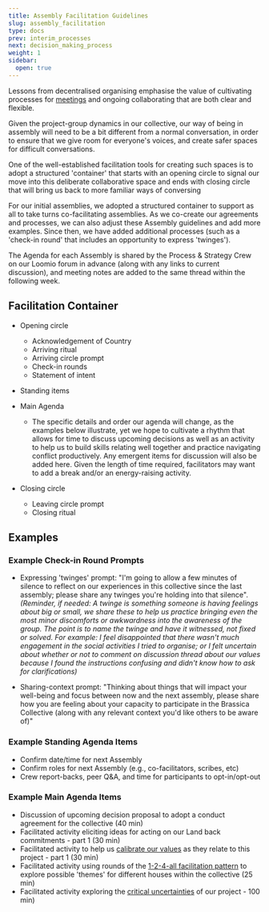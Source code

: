 ```yaml
---
title: Assembly Facilitation Guidelines
slug: assembly_facilitation
type: docs
prev: interim_processes
next: decision_making_process
weight: 1
sidebar:
  open: true
---
```


Lessons from decentralised organising emphasise the value of cultivating processes for [meetings](https://commonslibrary.org/better-activist-meetings/) and ongoing collaborating that are both clear and flexible. 

Given the project-group dynamics in our collective, our way of being in assembly will need to be a bit different from a normal conversation, in order to ensure that we give room for everyone's voices, and create safer spaces for difficult conversations. 

One of the well-established facilitation tools for creating such spaces is to adopt a structured 'container' that starts with an opening circle to signal our move into this deliberate collaborative space and ends with closing circle that will bring us back to more familiar ways of conversing

For our initial assemblies, we adopted a structured container to support as all to take turns co-facilitating assemblies. As we co-create our agreements and processes, we can also adjust these Assembly guidelines and add more examples. Since then, we have added additional processes (such as a 'check-in round' that includes an opportunity to express 'twinges').

The Agenda for each Assembly is shared by the Process & Strategy Crew on our Loomio forum in advance (along with any links to current discussion), and meeting notes are added to the same thread within the following week. 

## Facilitation Container

* Opening circle 
	* Acknowledgement of Country  
	* Arriving ritual
	* Arriving circle prompt
	* Check-in rounds
	* Statement of intent

* Standing items

* Main Agenda  
	* The specific details and order our agenda will change, as the examples below illustrate, yet we hope to cultivate a rhythm that allows for time to discuss upcoming decisions as well as an activity to help us to build skills relating well together and practice navigating conflict productively. Any emergent items for discussion will also be added here. Given the length of time required, facilitators may want to add a break and/or an energy-raising activity.

* Closing circle
	* Leaving circle prompt
	* Closing ritual

## Examples 

### Example Check-in Round Prompts
 * Expressing 'twinges' prompt: "I'm going to allow a few minutes of silence to reflect on our experiences in this collective since the last assembly; please share any twinges you're holding into that silence". *(Reminder, if needed:  A twinge is something someone is having feelings about big or small, we share these to help us  practice bringing even the most minor discomforts or awkwardness into the awareness of the group. The point is to name the twinge and have it witnessed, not fixed or solved. For example:  I feel disappointed that there wasn't much engagement in the social activities I tried to organise; or I felt uncertain about whether or not to comment on discussion thread about our values because I found the instructions confusing and didn't know how to ask for clarifications)*

 * Sharing-context prompt: "Thinking about things that will impact your well-being and focus between now and the next assembly, please share how you are feeling about your capacity to participate in the Brassica Collective (along with any relevant context you'd like others to be aware of)"

### Example Standing Agenda Items
 * Confirm date/time for next Assembly   
 * Confirm roles for next Assembly (e.g., co-facilitators, scribes, etc)
 * Crew report-backs, peer Q&A, and time for participants to opt-in/opt-out

### Example Main Agenda Items
 * Discussion of upcoming decision proposal to adopt a conduct agreement for the collective (40 min)
 * Facilitated activity eliciting ideas for acting on our Land back commitments - part 1 (30 min) 
 * Facilitated activity to help us [calibrate our values](https://hackmd.io/@Teq/values-calibration) as they relate to this project - part 1 (30 min)
 * Facilitated activity using rounds of the [1-2-4-all facilitation pattern](https://www.liberatingstructures.com/1-1-2-4-all/) to explore possible 'themes' for different houses within the collective (25 min)
  * Facilitated activity exploring the [critical uncertainties](https://www.liberatingstructures.com/30-critical-uncertainties/) of our project - 100 min)
